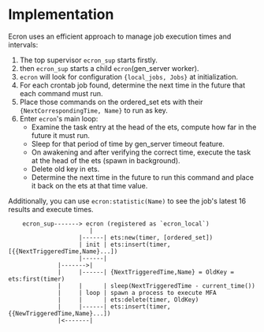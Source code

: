 # Implementation

Ecron uses an efficient approach to manage job execution times and intervals:

1. The top supervisor `ecron_sup` starts firstly.
2. then `ecron_sup` starts a child `ecron`(gen_server worker).
3. `ecron` will look for configuration `{local_jobs, Jobs}` at initialization.
4. For each crontab job found, determine the next time in the future that each command must run.
5. Place those commands on the ordered_set ets with their `{NextCorrespondingTime, Name}` to run as key.
6. Enter `ecron`'s main loop:
    * Examine the task entry at the head of the ets, compute how far in the future it must run.
    * Sleep for that period of time by gen_server timeout feature.
    * On awakening and after verifying the correct time, execute the task at the head of the ets (spawn in background).
    * Delete old key in ets.
    * Determine the next time in the future to run this command and place it back on the ets at that time value.
    
Additionally, you can use `ecron:statistic(Name)` to see the job's latest 16 results and execute times.
```
    ecron_sup-------> ecron (registered as `ecron_local`)
                       |
                    |------| ets:new(timer, [ordered_set])
                    | init | ets:insert(timer, [{{NextTriggeredTime,Name}...])
                    |------|
              |------->|
              |     |------| {NextTriggeredTime,Name} = OldKey = ets:first(timer)
              |     |      | sleep(NextTriggeredTime - current_time())
              |     | loop | spawn a process to execute MFA
              |     |      | ets:delete(timer, OldKey)
              |     |------| ets:insert(timer, {{NewTriggeredTime,Name}...])
              |<-------|
```

